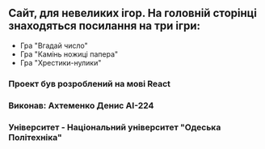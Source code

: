 ## Сайт, для невеликих ігор. На головній сторінці знаходяться посилання на три ігри:
- Гра "Вгадай число"
- Гра "Камінь ножиці папера"
- Гра "Хрестики-нулики"
### Проект був розроблений на мові **React**
### Виконав: Ахтеменко Денис АІ-224

### Університет - Національний університет "Одеська Політехніка"
